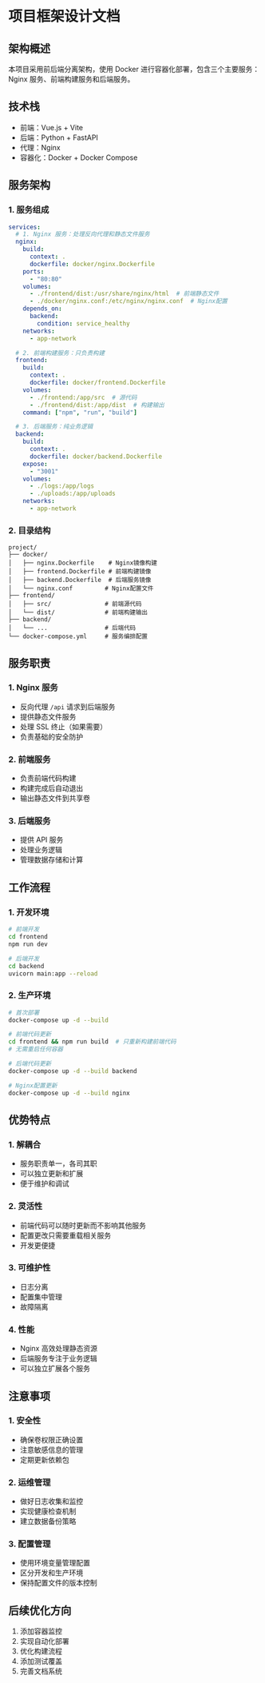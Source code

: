 # 项目框架设计文档

## 架构概述
本项目采用前后端分离架构，使用 Docker 进行容器化部署，包含三个主要服务：Nginx 服务、前端构建服务和后端服务。

## 技术栈
- 前端：Vue.js + Vite
- 后端：Python + FastAPI
- 代理：Nginx
- 容器化：Docker + Docker Compose

## 服务架构

### 1. 服务组成
```yaml
services:
  # 1. Nginx 服务：处理反向代理和静态文件服务
  nginx:
    build:
      context: .
      dockerfile: docker/nginx.Dockerfile
    ports:
      - "80:80"
    volumes:
      - ./frontend/dist:/usr/share/nginx/html  # 前端静态文件
      - ./docker/nginx.conf:/etc/nginx/nginx.conf  # Nginx配置
    depends_on:
      backend:
        condition: service_healthy
    networks:
      - app-network

  # 2. 前端构建服务：只负责构建
  frontend:
    build:
      context: .
      dockerfile: docker/frontend.Dockerfile
    volumes:
      - ./frontend:/app/src  # 源代码
      - ./frontend/dist:/app/dist  # 构建输出
    command: ["npm", "run", "build"]

  # 3. 后端服务：纯业务逻辑
  backend:
    build:
      context: .
      dockerfile: docker/backend.Dockerfile
    expose:
      - "3001"
    volumes:
      - ./logs:/app/logs
      - ./uploads:/app/uploads
    networks:
      - app-network
```

### 2. 目录结构
```
project/
├── docker/
│   ├── nginx.Dockerfile    # Nginx镜像构建
│   ├── frontend.Dockerfile # 前端构建镜像
│   ├── backend.Dockerfile  # 后端服务镜像
│   └── nginx.conf         # Nginx配置文件
├── frontend/
│   ├── src/               # 前端源代码
│   └── dist/              # 前端构建输出
├── backend/
│   └── ...                # 后端代码
└── docker-compose.yml     # 服务编排配置
```

## 服务职责

### 1. Nginx 服务
- 反向代理 `/api` 请求到后端服务
- 提供静态文件服务
- 处理 SSL 终止（如果需要）
- 负责基础的安全防护

### 2. 前端服务
- 负责前端代码构建
- 构建完成后自动退出
- 输出静态文件到共享卷

### 3. 后端服务
- 提供 API 服务
- 处理业务逻辑
- 管理数据存储和计算

## 工作流程

### 1. 开发环境
```bash
# 前端开发
cd frontend
npm run dev

# 后端开发
cd backend
uvicorn main:app --reload
```

### 2. 生产环境
```bash
# 首次部署
docker-compose up -d --build

# 前端代码更新
cd frontend && npm run build  # 只重新构建前端代码
# 无需重启任何容器

# 后端代码更新
docker-compose up -d --build backend

# Nginx配置更新
docker-compose up -d --build nginx
```

## 优势特点

### 1. 解耦合
- 服务职责单一，各司其职
- 可以独立更新和扩展
- 便于维护和调试

### 2. 灵活性
- 前端代码可以随时更新而不影响其他服务
- 配置更改只需要重载相关服务
- 开发更便捷

### 3. 可维护性
- 日志分离
- 配置集中管理
- 故障隔离

### 4. 性能
- Nginx 高效处理静态资源
- 后端服务专注于业务逻辑
- 可以独立扩展各个服务

## 注意事项

### 1. 安全性
- 确保卷权限正确设置
- 注意敏感信息的管理
- 定期更新依赖包

### 2. 运维管理
- 做好日志收集和监控
- 实现健康检查机制
- 建立数据备份策略

### 3. 配置管理
- 使用环境变量管理配置
- 区分开发和生产环境
- 保持配置文件的版本控制

## 后续优化方向
1. 添加容器监控
2. 实现自动化部署
3. 优化构建流程
4. 添加测试覆盖
5. 完善文档系统 